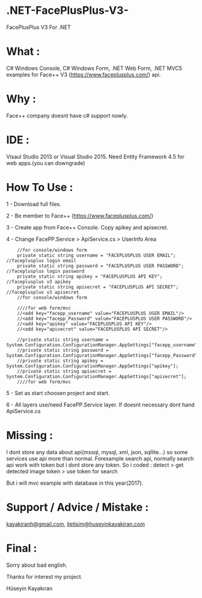 # .NET-FacePlusPlus-V3-
FacePlusPlus V3 For .NET

# What :
C# Windows Console, C# Windows Form, .NET Web Form, .NET MVC5 examples for Face++ V3 (https://www.faceplusplus.com/) api.

# Why :
Face++ company doesnt have c# support nowly.

# IDE :
Visaul Studio 2013 or Visual Studio 2015. Need Entity Framework 4.5 for web apps.(you can downgrade)

# How To Use :
1 - Download full files.

2 - Be member to Face++ (https://www.faceplusplus.com/)

3 - Create app from Face++ Console. Copy apikey and apisecret.

4 - Change FacePP.Service > ApiService.cs > UserInfo Area

        //for console/windows form
        private static string username = "FACEPLUSPLUS USER EMAIL"; //faceplusplus login email
        private static string password = "FACEPLUSPLUS USER PASSWORD"; //faceplusplus login password
        private static string apikey = "FACEPLUSPLUS API KEY"; //faceplusplus v3 apikey
        private static string apisecret = "FACEPLUSPLUS API SECRET"; //faceplusplus v3 apisecret
        //for console/windows form

        ////for web form/mvc
        //<add key="facepp_username" value="FACEPLUSPLUS USER EMAIL"/>
        //<add key="facepp_Password" value="FACEPLUSPLUS USER PASSWORD"/>
        //<add key="apikey" value="FACEPLUSPLUS API KEY"/>
        //<add key="apisecret" value="FACEPLUSPLUS API SECRET"/>
    
        //private static string username = System.Configuration.ConfigurationManager.AppSettings["facepp_username"];
        //private static string password = System.Configuration.ConfigurationManager.AppSettings["facepp_Password"];
        //private static string apikey = System.Configuration.ConfigurationManager.AppSettings["apikey"];
        //private static string apisecret = System.Configuration.ConfigurationManager.AppSettings["apisecret"];
        ////for web form/mvc
        
5 - Set as start choosen project and start.

6 - All layers use/need FacePP.Service layer. If doesnt necessary dont hand ApiService.cs

# Missing : 
I dont store any data about api(mssql, mysql, xml, json, sqllite...) so some services use api more than normal. 
Forexample search api, normally search api work with token but i dont store any token. 
So i coded :  detect > get detected image token > use token for search

But i will mvc example with database in this year(2017).

# Support / Advice / Mistake :
kayakiranh@gmail.com, iletisim@huseyinkayakiran.com

# Final :
Sorry about bad english.

Thanks for interest my project.

Hüseyin Kayakıran
